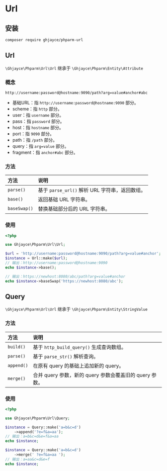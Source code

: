 # Url

## 安装

```bash
composer require ghjayce/phparm-url
```

## Url

`\Ghjayce\Phparm\Url\Url` 继承于 `\Ghjayce\Phparm\Entity\Attribute`

### 概念

`http://username:password@hostname:9090/path?arg=value#anchor#abc`

- 基础URL：指 `http://username:password@hostname:9090` 部分。
- scheme：指 `http` 部分。
- user：指 `username` 部分。
- pass：指 `password` 部分。
- host：指 `hostname` 部分。
- port：指 `9090` 部分。
- path：指 `/path` 部分。
- query：指 `arg=value` 部分。
- fragment：指 `anchor#abc` 部分。

### 方法

| 方法           | 说明                                |
|:-------------|:----------------------------------|
| `parse()`    | 基于 `parse_url()` 解析 URL 字符串，返回数组。 |
| `base()`     | 返回基础 URL 字符串。                     |
| `baseSwap()` | 替换基础部分后的 URL 字符串。                 |

### 使用

```php
<?php

use Ghjayce\Phparm\Url\Url;

$url = 'http://username:password@hostname:9090/path?arg=value#anchor';
$instance = Url::make($url);
// 输出：http://username:password@hostname:9090
echo $instance->base();

// 输出：https://newhost:8080/abc/path?arg=value#anchor
echo $instance->baseSwap('https://newhost:8080/abc');
```

## Query

`\Ghjayce\Phparm\Url\Url` 继承于 `\Ghjayce\Phparm\Entity\StringValue`

### 方法

| 方法         | 说明                                     |
|:-----------|:---------------------------------------|
| `build()`  | 基于 `http_build_query()` 生成查询数组。        |
| `parse()`  | 基于 `parse_str()` 解析查询。                 |
| `append()` | 在原有 query 的基础上追加新的 query。              |
| `merge()`  | 合并 query 参数，新的 query 参数会覆盖旧的 query 参数。 |

### 使用

```php
<?php

use Ghjayce\Phparm\Url\Query;

$instance = Query::make('a=b&c=d')
    ->append('?e=f&a=aa');
// 输出：a=b&c=d&e=f&a=aa
echo $instance;

$instance = Query::make('a=b&c=d')
    ->merge(' ?e=f&a=aa ');
// 输出：a=aa&c=d&e=f
echo $instance;
```